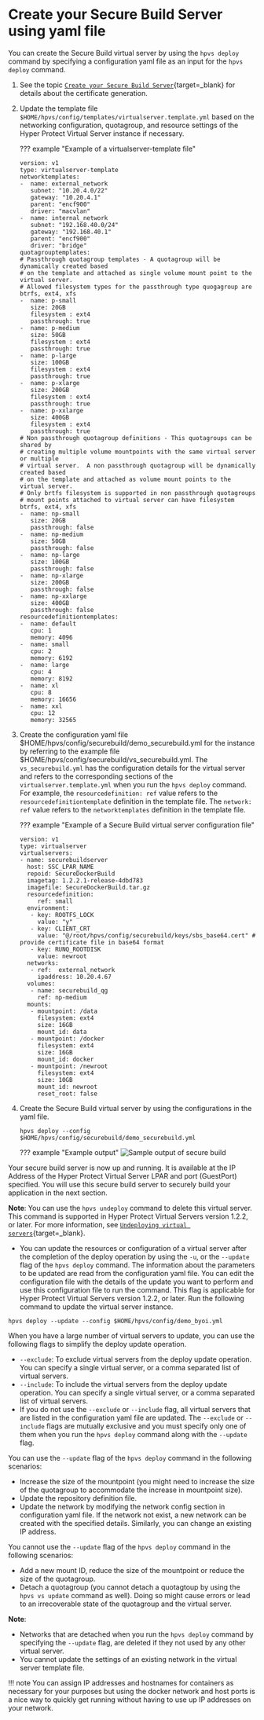 # Create your Secure Build Server using yaml file

You can create the Secure Build virtual server by using the `hpvs deploy` command by specifying a configuration yaml file as an input for the `hpvs deploy` command.

1. See the topic [`Create your Secure Build Server`](create-server.md){target=_blank} for details about the certificate generation.

2. Update the template file `$HOME/hpvs/config/templates/virtualserver.template.yml` based on the networking configuration, quotagroup, and resource settings of the Hyper Protect Virtual Server instance if necessary.

    ??? example "Example of a virtualserver-template file"

    ```
    version: v1
    type: virtualserver-template
    networktemplates:
    -  name: external_network
       subnet: "10.20.4.0/22"
       gateway: "10.20.4.1"
       parent: "encf900"
       driver: "macvlan"
    -  name: internal_network
       subnet: "192.168.40.0/24"
       gateway: "192.168.40.1"
       parent: "encf900"
       driver: "bridge"
    quotagrouptemplates:
    # Passthrough quotagroup templates - A quotagroup will be dynamically created based
    # on the template and attached as single volume mount point to the virtual server.
    # Allowed filesystem types for the passthrough type quogagroup are btrfs, ext4, xfs
    -  name: p-small
       size: 20GB
       filesystem : ext4
       passthrough: true
    -  name: p-medium
       size: 50GB
       filesystem : ext4
       passthrough: true
    -  name: p-large
       size: 100GB
       filesystem : ext4
       passthrough: true
    -  name: p-xlarge
       size: 200GB
       filesystem : ext4
       passthrough: true
    -  name: p-xxlarge
       size: 400GB
       filesystem : ext4
       passthrough: true
    # Non passthrough quotagroup definitions - This quotagroups can be shared by
    # creating multiple volume mountpoints with the same virtual server or multiple
    # virtual server.  A non passthrough quotagroup will be dynamically created based
    # on the template and attached as volume mount points to the virtual server.
    # Only brtfs filesystem is supported in non passthrough quotagroups
    # mount points attached to virtual server can have filesystem btrfs, ext4, xfs
    -  name: np-small
       size: 20GB
       passthrough: false
    -  name: np-medium
       size: 50GB
       passthrough: false
    -  name: np-large
       size: 100GB
       passthrough: false
    -  name: np-xlarge
       size: 200GB
       passthrough: false
    -  name: np-xxlarge
       size: 400GB
       passthrough: false
    resourcedefinitiontemplates:
    -  name: default
       cpu: 1
       memory: 4096
    -  name: small
       cpu: 2
       memory: 6192
    -  name: large
       cpu: 4
       memory: 8192
    -  name: xl
       cpu: 8
       memory: 16656
    -  name: xxl
       cpu: 12
       memory: 32565   
    ```

3. Create the configuration yaml file $HOME/hpvs/config/securebuild/demo_securebuild.yml for the instance by referring to the example file $HOME/hpvs/config/securebuild/vs_securebuild.yml. The `vs_securebuild.yml` has the configuration details for the virtual server and refers to the corresponding sections of the `virtualserver.template.yml` when you run the `hpvs deploy` command. For example, the `resourcedefinition: ref` value refers to the `resourcedefinitiontemplate` definition in the template file. The `network: ref` value refers to the `networktemplates` definition in  the template file.   


    ??? example "Example of a Secure Build virtual server configuration file"

    ```
    version: v1
    type: virtualserver
    virtualservers:
    - name: securebuildserver
      host: SSC_LPAR_NAME
      repoid: SecureDockerBuild
      imagetag: 1.2.2.1-release-4dbd783
      imagefile: SecureDockerBuild.tar.gz
      resourcedefinition:
         ref: small
      environment:
       - key: ROOTFS_LOCK
         value: "y"
       - key: CLIENT_CRT
         value: "@/root/hpvs/config/securebuild/keys/sbs_base64.cert" # provide certificate file in base64 format
       - key: RUNQ_ROOTDISK
         value: newroot
      networks:
       - ref:  external_network
         ipaddress: 10.20.4.67
      volumes:
       - name: securebuild_qg
         ref: np-medium
      mounts:
       - mountpoint: /data
         filesystem: ext4
         size: 16GB
         mount_id: data
       - mountpoint: /docker
         filesystem: ext4
         size: 16GB
         mount_id: docker
       - mountpoint: /newroot
         filesystem: ext4
         size: 10GB
         mount_id: newroot
         reset_root: false
    ```


4. Create the Secure Build virtual server by using the configurations in the yaml file.  
     ```
     hpvs deploy --config $HOME/hpvs/config/securebuild/demo_securebuild.yml
     ```

    ??? example "Example output"
        ![Sample output of secure build](Overview_Images/sbs_build.png)


Your secure build server is now up and running. It is available at the IP Address of the Hyper Protect Virtual Server LPAR and port (GuestPort) specified. You will use this secure build server to securely build your application in the next section.

**Note**: You can use the `hpvs undeploy` command to delete this virtual server. This command is supported in Hyper Protect Virtual Servers version 1.2.2, or later. For more information, see [`Undeploying virtual servers`](../reference/hpvs_undeploy.md){target=_blank}.
- You can update the resources or configuration of a virtual server after the completion of the deploy operation by using the `-u`, or the `--update` flag of the `hpvs deploy` command. The information about the parameters to be updated are read from the configuration yaml file. You can edit the configuration file with the details of the update you want to perform and use this configuration file to run the command. This flag is applicable for Hyper Protect Virtual Servers version 1.2.2, or later. Run the following command to update the virtual server instance.
```
hpvs deploy --update --config $HOME/hpvs/config/demo_byoi.yml
```
When you have a large number of virtual servers to update, you can use the following flags to simplify the deploy update operation.
* `--exclude`: To exclude virtual servers from the deploy update operation. You can specify a single virtual server, or a comma separated list of virtual servers.
* `--include`: To include the virtual servers from the deploy update operation. You can specify a single virtual server, or a comma separated list of virtual servers.
* If you do not use the `--exclude` or `--include` flag, all virtual servers that are listed in the configuration yaml file are updated. The `--exclude` or `--include` flags are mutually exclusive and you must specify only one of them when you run the `hpvs deploy`  command along with the `--update` flag.

You can use the `--update` flag of the `hpvs deploy` command in the following scenarios:    
- Increase the size of the mountpoint (you might need to increase the size of the quotagroup to accommodate the increase in mountpoint size).
- Update the repository definition file.
- Update the network by modifying the network config section in configuration yaml file. If the network not exist, a new network can be created with the specified details. Similarly, you can change an existing IP address.      

You cannot use the `--update` flag of the `hpvs deploy` command in the following scenarios:  
- Add a new mount ID, reduce the size of the mountpoint or reduce the size of the quotagroup.  
- Detach a quotagroup (you cannot detach a quotagtoup by using the `hpvs vs update` command as well). Doing so might cause errors or lead to an irrecoverable state of the quotagroup and the virtual server.  


**Note**:   
* Networks that are detached when you run the `hpvs deploy` command by specifying the `--update` flag, are deleted if they not used by any other virtual server.  
* You cannot update the settings of an existing network in the virtual server template file.


!!! note
    You can assign IP addresses and hostnames for containers as necessary for your purposes but using the docker network and host ports is a nice way to quickly get running without having to use up IP addresses on your network.
